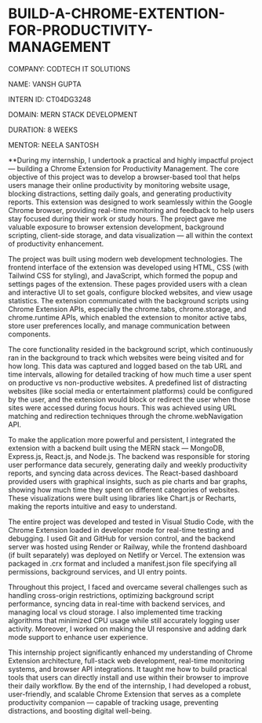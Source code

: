 # BUILD-A-CHROME-EXTENTION-FOR-PRODUCTIVITY-MANAGEMENT


COMPANY: CODTECH IT SOLUTIONS

NAME: VANSH GUPTA

INTERN ID: CT04DG3248

DOMAIN: MERN STACK DEVELOPMENT

DURATION: 8 WEEKS

MENTOR: NEELA SANTOSH



**During my internship, I undertook a practical and highly impactful project — building a Chrome Extension for Productivity Management. The core objective of this project was to develop a browser-based tool that helps users manage their online productivity by monitoring website usage, blocking distractions, setting daily goals, and generating productivity reports. This extension was designed to work seamlessly within the Google Chrome browser, providing real-time monitoring and feedback to help users stay focused during their work or study hours. The project gave me valuable exposure to browser extension development, background scripting, client-side storage, and data visualization — all within the context of productivity enhancement.

The project was built using modern web development technologies. The frontend interface of the extension was developed using HTML, CSS (with Tailwind CSS for styling), and JavaScript, which formed the popup and settings pages of the extension. These pages provided users with a clean and interactive UI to set goals, configure blocked websites, and view usage statistics. The extension communicated with the background scripts using Chrome Extension APIs, especially the chrome.tabs, chrome.storage, and chrome.runtime APIs, which enabled the extension to monitor active tabs, store user preferences locally, and manage communication between components.

The core functionality resided in the background script, which continuously ran in the background to track which websites were being visited and for how long. This data was captured and logged based on the tab URL and time intervals, allowing for detailed tracking of how much time a user spent on productive vs non-productive websites. A predefined list of distracting websites (like social media or entertainment platforms) could be configured by the user, and the extension would block or redirect the user when those sites were accessed during focus hours. This was achieved using URL matching and redirection techniques through the chrome.webNavigation API.

To make the application more powerful and persistent, I integrated the extension with a backend built using the MERN stack — MongoDB, Express.js, React.js, and Node.js. The backend was responsible for storing user performance data securely, generating daily and weekly productivity reports, and syncing data across devices. The React-based dashboard provided users with graphical insights, such as pie charts and bar graphs, showing how much time they spent on different categories of websites. These visualizations were built using libraries like Chart.js or Recharts, making the reports intuitive and easy to understand.

The entire project was developed and tested in Visual Studio Code, with the Chrome Extension loaded in developer mode for real-time testing and debugging. I used Git and GitHub for version control, and the backend server was hosted using Render or Railway, while the frontend dashboard (if built separately) was deployed on Netlify or Vercel. The extension was packaged in .crx format and included a manifest.json file specifying all permissions, background services, and UI entry points.

Throughout this project, I faced and overcame several challenges such as handling cross-origin restrictions, optimizing background script performance, syncing data in real-time with backend services, and managing local vs cloud storage. I also implemented time tracking algorithms that minimized CPU usage while still accurately logging user activity. Moreover, I worked on making the UI responsive and adding dark mode support to enhance user experience.

This internship project significantly enhanced my understanding of Chrome Extension architecture, full-stack web development, real-time monitoring systems, and browser API integrations. It taught me how to build practical tools that users can directly install and use within their browser to improve their daily workflow. By the end of the internship, I had developed a robust, user-friendly, and scalable Chrome Extension that serves as a complete productivity companion — capable of tracking usage, preventing distractions, and boosting digital well-being.
